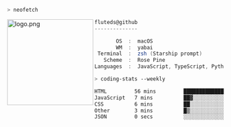 ```zsh
> neofetch
```

<!--img align="left" src="https://github.com/fluteds.png" alt="logo.png" width="200"/>-->
<img align="left" src="https://external-content.duckduckgo.com/iu/?u=https%3A%2F%2F78.media.tumblr.com%2F975fca5f82161b190efdcaa05ffbd4ec%2Ftumblr_p6q6m9TJF01x3p3jmo1_500.png&f=1&nofb=1" alt="logo.png" width="200"/>

```csharp
fluteds@github
--------------

       OS  :  macOS
       WM  :  yabai
 Terminal  :  zsh (Starship prompt)  
   Scheme  :  Rose Pine  
Languages  :  JavaScript, TypeScript, Python, HTML, CSS  

```

```zsh
> coding-stats --weekly
```

<!--START_SECTION:waka-->

```txt
HTML         56 mins         ███████████████████░░░░░░   75.67 %
JavaScript   7 mins          ██▓░░░░░░░░░░░░░░░░░░░░░░   10.53 %
CSS          6 mins          ██░░░░░░░░░░░░░░░░░░░░░░░   08.54 %
Other        3 mins          █▒░░░░░░░░░░░░░░░░░░░░░░░   05.17 %
JSON         0 secs          ░░░░░░░░░░░░░░░░░░░░░░░░░   00.10 %
```

<!--END_SECTION:waka-->
